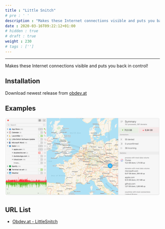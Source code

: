 ```yaml
---
title : "Little Snitch"
# pre : ' '
description : "Makes these Internet connections visible and puts you back in control!"
date : 2020-03-16T09:22:12+01:00
# hidden : true
# draft : true
weight : 230
# tags : ['']
---
```


---

Makes these Internet connections visible and puts you back in control!

## Installation

Download newest release from [obdev.at](https://www.obdev.at/products/littlesnitch/download.html)

## Examples

![Example](images/example.png)

## URL List

- [Obdev.at - LittleSnitch](https://www.obdev.at/products/littlesnitch/index.html)

